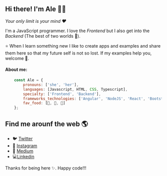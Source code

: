## Hi there! I'm Ale 🌻👋

 *Your only limit is your mind ❤️*
 
 I'm a JavaScript programmer. I love the *Frontend* but I also get into the *Backend* (The best of two worlds 🤩). 

⭐ When I learn something new I like to create apps and examples and share them here so that my future self is not so lost. If my examples help you, welcome 🤗.

#### About me:
```javascript
	const Ale = {
		pronouns: ['she', 'her'],
		languages: [Javascript, HTML, CSS, Typescript],
		specialty: ['Frontend', 'Backend'],
		frameworks_technologies: ['Angular', 'NodeJS', 'React', 'Bootstrap', 'Tailwind'],
		fav_food: [🌮, 🍟, 🍫]
	};
```

## Find me arounf the web 🌎
 - 🐦 [Twitter](https://twitter.com/alecodesdancer)
 - 📸 [Instagram](https://www.instagram.com/alecodesdancer/)
 - 📰 [Medium](https://medium.com/@alecodesdancer)
 - 💻[Linkedin](https://www.linkedin.com/in/alejandra-mel%C3%A9ndez-reyes-a87683136/)

Thanks for being here ✨. Happy code!!!

<!--
**alecodesdancer/alecodesdancer** is a ✨ _special_ ✨ repository because its `README.md` (this file) appears on your GitHub profile.

Here are some ideas to get you started:

- 🔭 I’m currently working on ...
- 🌱 I’m currently learning ...
- 👯 I’m looking to collaborate on ...
- 🤔 I’m looking for help with ...
- 💬 Ask me about ...
- 📫 How to reach me: ...
- 😄 Pronouns: ...
- ⚡ Fun fact: ...
-->
